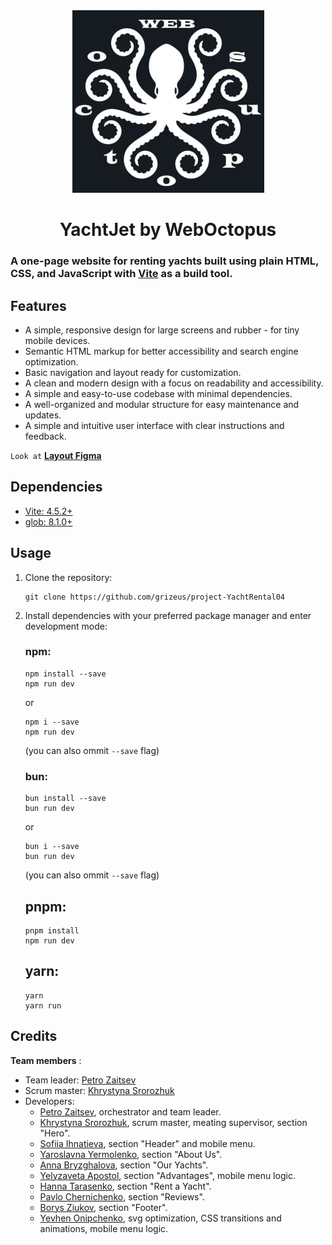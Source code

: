 <div align="center">
    <img src="./assets/webocto_logo.jpg">
</div>
<div align="center">

# YachtJet by WebOctopus

</div>

### A one-page website for renting yachts built using plain HTML, CSS, and JavaScript with [Vite](https://vitejs.dev/) as a build tool.

## Features

* A simple, responsive design for large screens and rubber - for tiny mobile devices.
* Semantic HTML markup for better accessibility and search engine optimization.
* Basic navigation and layout ready for customization.
* A clean and modern design with a focus on readability and accessibility.
* A simple and easy-to-use codebase with minimal dependencies.
* A well-organized and modular structure for easy maintenance and updates.
* A simple and intuitive user interface with clear instructions and feedback.
  
`Look at`
  [**Layout Figma**](https://www.figma.com/design/jRIYQopKXrN9adYQy22ygf/YachtJet?node-id=8101-272&t=lVMrdgSl6TUG343e-0)


## Dependencies

* [Vite: 4.5.2+](https://vitejs.dev/)
* [glob: 8.1.0+](https://www.npmjs.com/package/glob)

## Usage

1. Clone the repository: 
    ```
    git clone https://github.com/grizeus/project-YachtRental04
    ```
2. Install dependencies with your preferred package manager and enter development mode:
    ### npm:
    ```
    npm install --save
    npm run dev
    ```
    or 
    ```
    npm i --save
    npm run dev
    ```
    (you can also ommit `--save` flag)

    ### bun:
    ```
    bun install --save
    bun run dev
    ```
    or 
    ```
    bun i --save
    bun run dev
    ```
    (you can also ommit `--save` flag)

    ## pnpm:
    ```
    pnpm install
    npm run dev
    ```

    ## yarn:
    ```
    yarn
    yarn run
    ```
## Credits

**Team members** : 
* Team leader: [Petro Zaitsev](https://github.com/grizeus)
* Scrum master: [Khrystyna Srorozhuk](https://github.com/kris9899)
* Developers: 
  * [Petro Zaitsev](https://github.com/grizeus), orchestrator and team leader.
  * [Khrystyna Srorozhuk](https://github.com/kris9899), scrum master, meating supervisor, section "Hero".
  * [Sofiia Ihnatieva](https://github.com/sonja-plgdd), section "Header" and mobile menu.
  * [Yaroslavna Yermolenko](https://github.com/YaroslavnaYermolenko), section "About Us".
  * [Anna Bryzghalova](https://github.com/AnnaBryzghalova), section "Our Yachts".
  * [Yelyzaveta Apostol](https://github.com/llizzokk), section "Advantages", mobile menu logic.
  * [Hanna Tarasenko](https://github.com/Hanna-Tarasenko), section "Rent a Yacht".
  * [Pavlo Chernichenko](https://github.com/oykss), section "Reviews".
  * [Borys Ziukov](https://github.com/ziukoff1985), section "Footer".
  * [Yevhen Onipchenko](https://github.com/id753), svg optimization, CSS transitions and animations, mobile menu logic.

